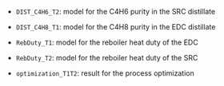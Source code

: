 
- `DIST_C4H6_T2`: model for the C4H6 purity in the SRC distillate

- `DIST_C4H8_T1`: model for the C4H8 purity in the EDC distillate

- `RebDuty_T1`: model for the reboiler heat duty of the EDC

- `RebDuty_T2`: model for the reboiler heat duty of the SRC

- `optimization_T1T2`: result for the process optimization
